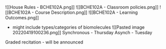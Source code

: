 ![[House Rules - BCHE102A.png]]
![[BCHE102A - Classroom policies.png]]
![[BCHE102A - Course Description.png]]
![[BCHE102A - Learning Outcomes.png]]
- might include types/categories of biomolecules
![[Pasted image 20220419100236.png]]
Synchronous - Thursday
Asynch - Tuesday

Graded recitation - will be announced
